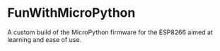# FunWithMicroPython
A custom build of the MicroPython firmware for the ESP8266 aimed at learning and ease of use.
